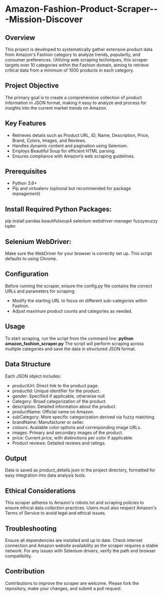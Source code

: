 # Amazon-Fashion-Product-Scraper---Mission-Discover

## Overview
This project is developed to systematically gather extensive product data from Amazon's Fashion category to analyze trends, popularity, and consumer preferences. Utilizing web scraping techniques, this scraper targets over 10 categories within the Fashion domain, aiming to retrieve critical data from a minimum of 1000 products in each category.

## Project Objective
The primary goal is to create a comprehensive collection of product information in JSON format, making it easy to analyze and process for insights into the current market trends on Amazon.

## Key Features
- Retrieves details such as Product URL, ID, Name, Description, Price, Brand, Colors, Images, and Reviews.
- Handles dynamic content and pagination using Selenium.
- Employs Beautiful Soup for efficient HTML parsing.
- Ensures compliance with Amazon’s web scraping guidelines.

## Prerequisites
- Python 3.6+
- Pip and virtualenv (optional but recommended for package management)

## Install Required Python Packages:
pip install pandas beautifulsoup4 selenium webdriver-manager fuzzywuzzy tqdm

## Selenium WebDriver:
Make sure the WebDriver for your browser is correctly set up. This script defaults to using Chrome.

## Configuration
Before running the scraper, ensure the config.py file contains the correct URLs and parameters for scraping:

- Modify the starting URL to focus on different sub-categories within Fashion.
- Adjust maximum product counts and categories as needed.


## Usage
To start scraping, run the script from the command line:
**python amazon_fashion_scraper.py**
The script will perform scraping across multiple categories and save the data in structured JSON format.

## Data Structure
Each JSON object includes:

- productUrl: Direct link to the product page.
- productId: Unique identifier for the product.
- gender: Specified if applicable, otherwise null.
- Category: Broad categorization of the product.
- description: Detailed information about the product.
- productName: Official name on Amazon.
- subCategory: More specific categorization derived via fuzzy matching.
- brandName: Manufacturer or seller.
- colours: Available color options and corresponding image URLs.
- images: Primary and secondary images of the product.
- price: Current price, with distinctions per color if applicable.
- Product reviews: Detailed reviews and ratings.

## Output
Data is saved as product_details.json in the project directory, formatted for easy integration into data analysis tools.

## Ethical Considerations
This scraper adheres to Amazon's robots.txt and scraping policies to ensure ethical data collection practices. Users must also respect Amazon's Terms of Service to avoid legal and ethical issues.

## Troubleshooting
Ensure all dependencies are installed and up to date.
Check internet connection and Amazon website availability as the scraper requires a stable network.
For any issues with Selenium drivers, verify the path and browser compatibility.

## Contribution
Contributions to improve the scraper are welcome. Please fork the repository, make your changes, and submit a pull request.

